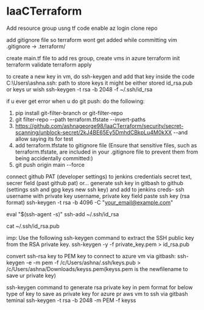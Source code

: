 # IaaCTerraform
Add resource group usng tf code
enable az login
clone repo

add gitignore file so terraform wont get added while committing
vim .gitignore  -> .terraform/

create main.tf file to add res group, create vms in azure
terraform init
terraform validate
terraform apply

to create a new key in vm, do ssh-keygen and add that key inside the code 
C:\Users\ashna\.ssh: path to store keys
it might be either stored id_rsa.pub or keys ur wish
ssh-keygen -t rsa -b 2048 -f ~/.ssh/id_rsa

if u ever get error when u do git push:
do the following:
1. pip install git-filter-branch or git-filter-repo
2. git filter-repo --path terraform.tfstate --invert-paths
3. https://github.com/ashnageorge98/IaaCTerraform/security/secret-scanning/unblock-secret/2kJ4BE65Ey5DmhdCBkpLu4M0kXX --and allow saying its for test
4. add terraform.tfstate to gitignore file (Ensure that sensitive files, such as terraform.tfstate, are included in your .gitignore file to prevent them from being accidentally committed:)
5. git push origin main --force

connect github PAT (developer settings) to jenkins credentials secret text, secrer field (past github pat)
 or...
generate ssh key in gitbash to github (settings ssh and gpg keys new ssh key) and add to jenkins creds- ssh username with private key username, private key field paste ssh key (rsa format)
ssh-keygen -t rsa -b 4096 -C "your_email@example.com"

eval "$(ssh-agent -s)"
ssh-add ~/.ssh/id_rsa

cat ~/.ssh/id_rsa.pub

imp: Use the following ssh-keygen command to extract the SSH public key from the RSA private key.
ssh-keygen -y -f private_key.pem > id_rsa.pub

convert ssh-rsa key to PEM key to connect to azure vm via gitbash:
ssh-keygen -e -m pem -f /c/Users/ashna/.ssh/keys.pub > /c/Users/ashna/Downloads/keyss.pem(keyss.pem is the newfilename to save ur private key)

ssh-keygen command to generate rsa private key in pem format for below type of key to save as private key for azure pr aws vm to ssh via gitbash teminal
ssh-keygen -t rsa -b 2048 -m PEM -f keyss
